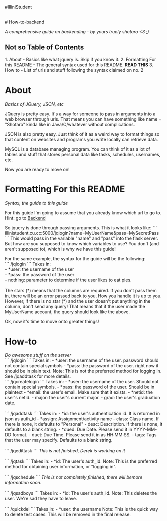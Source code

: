 #IlliniStudent

<br>
# How-to-backend

<em>A comprehensive guide on backending - by yours truely shotaro <3 ;)</em>
<h2> Not so Table of Contents</h2>
1. About - Basics like what jquery is. Skip if you know it.
2. Formatting For this README - The general syntax used for this README. <b>READ THIS</b>
3. How to - List of urls and stuff following the syntax claimed on no. 2

<h1>About</h1>
<em>Basics of JQuery, JSON, etc</em>
<p>JQuery is pretty easy. It's a way for someone to pass in arguments into a web browser through urls. That means you can have something like name = "Shotaro" kinda like in Java/C/whatever without complications.
<p>JSON is also pretty easy. Just think of it as a weird way to format things so that
content on websites and programs you write locally can retrieve data.
<p>MySQL is a database managing program. You can think of it as a lot of tables and
stuff that stores personal data like tasks, schedules, usernames, etc.

<p> Now you are ready to move on!

<h1>Formatting For this README</h1>
<em>Syntax, the guide to this guide</em>
<p>For this guide I'm going to assume that you already know which url to go to.
Hint: go to <a href="illinistudent.cu.cc:5000/">Backend</a>
<p> So jquery is done through passing arguments. This is what it looks like:
```
illinistudent.cu.cc:5000/jqlogin?name=MyUserName&pass=MySecretPass
```
This would pass in the variable "name" and "pass" into the flask server.
But how are you supposed to know which variables to use? You don't (and
aren't supposed to), which is why we have this guide!

<p> For the same example, the syntax for the guide will be the following:
<br>
```
/jqlogin
```
Takes in:<br>
	  - *user: the username of the user<br>
	  - *pass: the password of the user<br>
	  - nothing: parameter to determine if the user likes to eat pies.<br>
<br>
The stars (*) means that the columns are required. If you don't pass them in, there
will be an error passed back to you. How you handle it is up to you.
However, if there is no star (*) and the user doesn't put anything in the column, don't
send any query! That means that if the user made the MyUserName account, the query
should look like the above.

<p> Ok, now it's time to move onto greater things!

<h1>How-to</h1>
<em>Do awesome stuff on the server</em>
<br>
```
/jqlogin
```
Takes in:
      - *user: the username of the user. password should not contain special symbols
      - *pass: the password of the user. right now it should be in plain text.
Note: This is not the preferred method for logging in. See /jqaddtask for more details.
<br>
```
/jqcreatelogin
```
Takes in:
      - *user: the username of the user. Should not contain special symbols.
      - *pass: the password of the user. Should be in plaintext
      - *email: the user's email. Make sure that it exists.
      - *netid: the user's netid.
      - major: the user's current major.
      - grad: the user's graduation date.

</br>
<br>
```
/jqaddtask
```
Takes in:
      - *id: the user's authentication id. It is returned in json as auth_id
      - *assign: Assignment/activity name
      - class: Class name. If there is none, it defaults to "Personal"
      - desc: Description. If there is none, it defaults to a blank string.
      - *dued: Due Date. Please send it in YYYY-MM-DD format.
      - duet: Due Time. Please send it in as HH:MM:SS.
      - tags: Tags that the user may specify. Defaults to a blank string.
</br>
<br>
```
/jqedittask
```
<em>This is not finished, Derek is working on it</em>
</br>
<br>
```
/jqtask
```
Takes in:
      - *id: The user's auth_id.
Note: This is the preferred method for obtaining user information, or "logging in".
</br>
<br>
```
/jqschedule
```
<em>This is not completely finished, there will bemore information soon.</em>
</br>
<br>
```
/jqsadboys
```
Takes in:
      - *id: The user's auth_id.
Note: This deletes the user. We're sad they have to leave.
</br>
<br>
```
/quickdel
```
Takes in:
      - *user: the username
Note: This is the quick way to delete test cases. This will be removed in the final
release.
</br>
